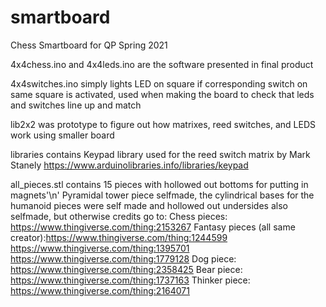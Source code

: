 # smartboard
Chess Smartboard for QP Spring 2021

4x4chess.ino and 4x4leds.ino are the software presented in final product

4x4switches.ino simply lights LED on square if corresponding switch on same square is activated, used when making the board to check that leds and switches line up and match

lib2x2 was prototype to figure out how matrixes, reed switches, and LEDS work using smaller board

libraries contains Keypad library used for the reed switch matrix by Mark Stanely https://www.arduinolibraries.info/libraries/keypad

all_pieces.stl contains 15 pieces with hollowed out bottoms for putting in magnets'\n'
Pyramidal tower piece selfmade, the cylindrical bases for the humanoid pieces were self made and hollowed out undersides also selfmade, but otherwise credits go to: 
Chess pieces: https://www.thingiverse.com/thing:2153267
Fantasy pieces (all same creator):https://www.thingiverse.com/thing:1244599
                                  https://www.thingiverse.com/thing:1395701
                                  https://www.thingiverse.com/thing:1779128
Dog piece: https://www.thingiverse.com/thing:2358425
Bear piece: https://www.thingiverse.com/thing:1737163
Thinker piece: https://www.thingiverse.com/thing:2164071
